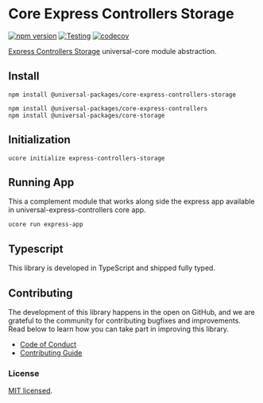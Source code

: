 # Core Express Controllers Storage

[![npm version](https://badge.fury.io/js/@universal-packages%2Fcore-express-controllers-storage.svg)](https://www.npmjs.com/package/@universal-packages/core-express-controllers-storage)
[![Testing](https://github.com/universal-packages/universal-core-express-controllers-storage/actions/workflows/testing.yml/badge.svg)](https://github.com/universal-packages/universal-core-express-controllers-storage/actions/workflows/testing.yml)
[![codecov](https://codecov.io/gh/universal-packages/universal-core-express-controllers-storage/branch/main/graph/badge.svg?token=CXPJSN8IGL)](https://codecov.io/gh/universal-packages/universal-core-express-controllers-storage)

[Express Controllers Storage](https://github.com/universal-packages/universal-express-controllers-storage) universal-core module abstraction.

## Install

```shell
npm install @universal-packages/core-express-controllers-storage

npm install @universal-packages/core-express-controllers
npm install @universal-packages/core-storage
```

## Initialization

```shell
ucore initialize express-controllers-storage
```

## Running App

This a complement module that works along side the express app available in universal-express-controllers core app.

```
ucore run express-app
```

## Typescript

This library is developed in TypeScript and shipped fully typed.

## Contributing

The development of this library happens in the open on GitHub, and we are grateful to the community for contributing bugfixes and improvements. Read below to learn how you can take part in improving this library.

- [Code of Conduct](./CODE_OF_CONDUCT.md)
- [Contributing Guide](./CONTRIBUTING.md)

### License

[MIT licensed](./LICENSE).
